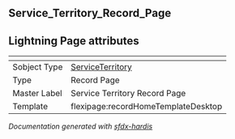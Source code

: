 ## Service_Territory_Record_Page

## Lightning Page attributes

|<!-- -->|<!-- -->|
|:---|:---|
|Sobject Type|[ServiceTerritory](../objects/ServiceTerritory.md)|
|Type| Record Page|
|Master Label|Service Territory Record Page|
|Template|flexipage:recordHomeTemplateDesktop|




<!-- Page description -->


_Documentation generated with [sfdx-hardis](https://sfdx-hardis.cloudity.com)_
